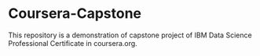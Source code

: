 # Coursera-Capstone
This repository is a demonstration of capstone project of IBM Data Science Professional Certificate in coursera.org.
